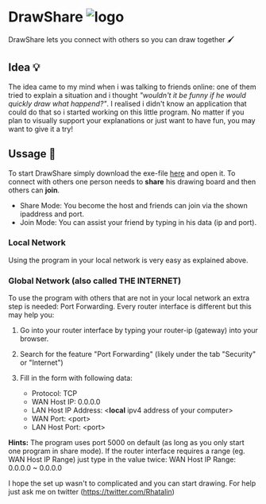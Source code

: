 # DrawShare ![logo](https://github.com/Rhatalin/DrawShare/blob/master/GUI/Resources/DrawShareLogo_50.png "DrawShare Logo")

DrawShare lets you connect with others so you can draw together :paintbrush:

## Idea :bulb: 

The idea came to my mind when i was talking to friends online: one of them tried to explain a situation and i thought *"wouldn't it be funny if he would quickly draw what happend?"*. I realised i didn't know an application that could do that so i started working on this little program. No matter if you plan to visually support your explanations or just want to have fun, you may want to give it a try!

## Ussage :wrench:

To start DrawShare simply download the exe-file [here](https://github.com/Rhatalin/DrawShare/releases) and open it.
To connect with others one person needs to **share** his drawing board and then others can **join**.

* Share Mode: You become the host and friends can join via the shown ipaddress and port.
* Join Mode: You can assist your friend by typing in his data (ip and port).

### Local Network

Using the program in your local network is very easy as explained above.

### Global Network (also called THE INTERNET)

To use the program with others that are not in your local network an extra step is needed: Port Forwarding. Every router interface is different but this may help you:

1. Go into your router interface by typing your router-ip (gateway) into your browser.
1. Search for the feature "Port Forwarding" (likely under the tab "Security" or "Internet")
1. Fill in the form with following data:

    - Protocol: TCP
    - WAN Host IP: 0.0.0.0
    - LAN Host IP Address: \<**local** ipv4 address of your computer>
    - WAN Port: \<port>
    - LAN Host Port: \<port>
  
  **Hints:**
  The program uses port 5000 on default (as long as you only start one program in share mode).
  If the router interface requires a range (eg. WAN Host IP Range) just type in the value twice:
  WAN Host IP Range: 0.0.0.0 ~ 0.0.0.0
  
I hope the set up wasn't to complicated and you can start drawing.
For help just ask me on twitter (https://twitter.com/Rhatalin)
